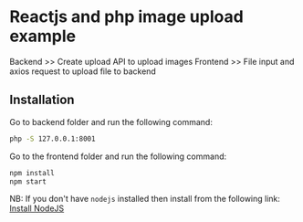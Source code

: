 # Reactjs and php image upload example 
 
Backend >> Create upload API to upload images
Frontend >> File input and axios request to upload file to backend

## Installation

Go to backend folder and run the following command: 
```bash
php -S 127.0.0.1:8001
```


Go to the frontend folder and run the following command:  
```bash
npm install
npm start
```

NB: If you don't have `nodejs` installed then install from the following link: 
[Install NodeJS](https://nodejs.org/en/download/)
